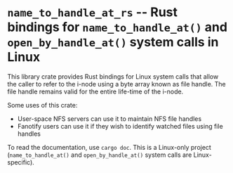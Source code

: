 # ```name_to_handle_at_rs``` -- Rust bindings for ```name_to_handle_at()``` and ```open_by_handle_at()``` system calls in Linux

This library crate provides Rust bindings for Linux system calls that allow the caller to refer to the i-node using a byte array known as file handle. The file handle remains valid for the entire life-time of the i-node.

Some uses of this crate:

* User-space NFS servers can use it to maintain NFS file handles
* Fanotify users can use it if they wish to identify watched files using file handles

To read the documentation, use ```cargo doc```. This is a Linux-only project (```name_to_handle_at()``` and ```open_by_handle_at()``` system calls are Linux-specific).
